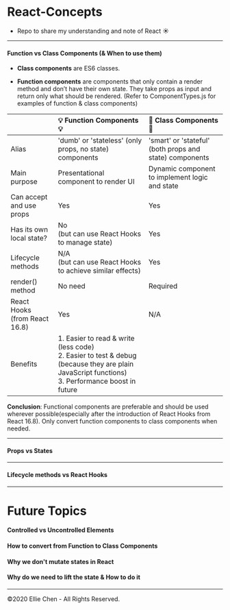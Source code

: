 # React-Concepts

- Repo to share my understanding and note of React :sunny:
  <!-- Try to make it simple & only contain essential message -->

---

#### Function vs Class Components (& When to use them)

- **Class components** are ES6 classes.

- **Function components** are components that only contain a render method and don’t have their own state. They take props as input and return only what should be rendered.
  (Refer to ComponentTypes.js for examples of function & class components)

|                                     | :bulb: Function Components :bulb:                                                                                                                             | :cactus: Class Components :cactus:                      |
| :---------------------------------- | :------------------------------------------------------------------------------------------------------------------------------------------------------------ | :------------------------------------------------------ |
| Alias                               | 'dumb' or 'stateless' (only props, no state) components                                                                                                       | 'smart' or 'stateful' (both props and state) components |
| Main purpose                        | Presentational component to render UI                                                                                                                         | Dynamic component to implement logic and state          |
| Can accept and use props            | Yes                                                                                                                                                           | Yes                                                     |
| Has its own local state?            | No </br>(but can use React Hooks to manage state)                                                                                                             | Yes                                                     |
| Lifecycle methods                   | N/A </br> (but can use React Hooks to achieve similar effects)                                                                                                | Yes                                                     |
| render() method                     | No need                                                                                                                                                       | Required                                                |
| React Hooks </br> (from React 16.8) | Yes                                                                                                                                                           | N/A                                                     |
| Benefits                            | 1. Easier to read & write (less code) </br> 2. Easier to test & debug (because they are plain JavaScript functions)</br> 3. Performance boost in future </br> |

**Conclusion**: Functional components are preferable and should be used wherever possible(especially after the introduction of React Hooks from React 16.8). Only convert function components to class components when needed.

---

#### Props vs States

---

#### Lifecycle methods vs React Hooks

---

<!-- --- -->

# Future Topics

#### Controlled vs Uncontrolled Elements

<!-- --- 考慮不寫 -->

#### How to convert from Function to Class Components

#### Why we don't mutate states in React

#### Why do we need to lift the state & How to do it

<!-- (ref tic-tac-toe) -->

---

<!-- https://gist.github.com/rxaviers/7360908 -->

©2020 Ellie Chen - All Rights Reserved.

<!-- ```javascript

``` -->
